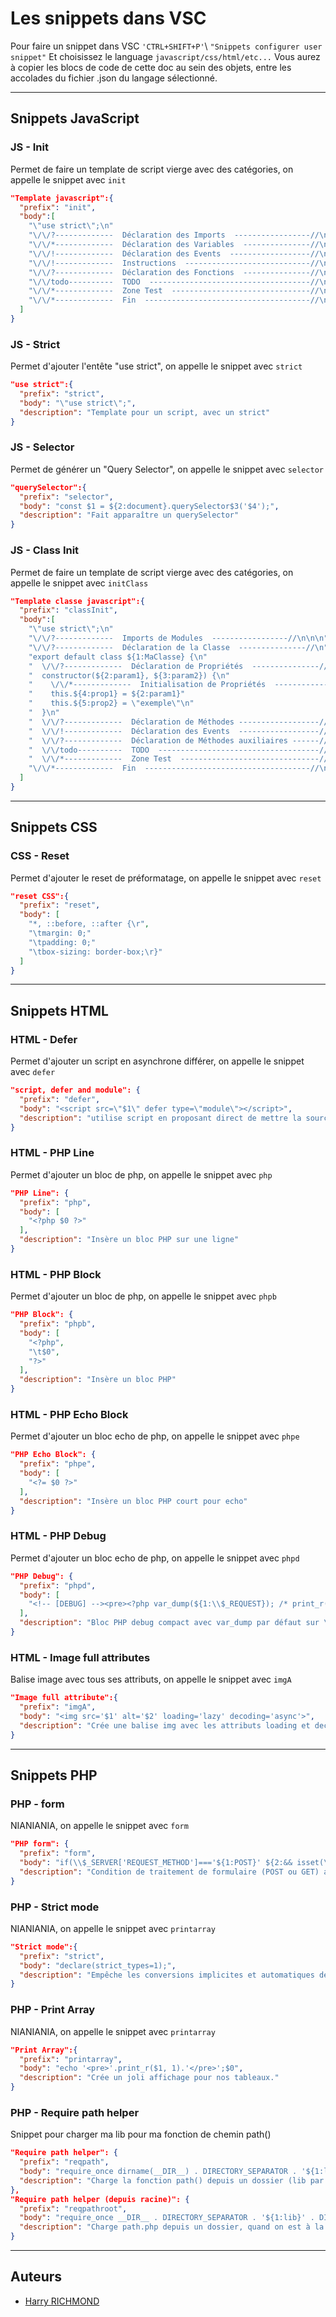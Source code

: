# Les snippets dans VSC

Pour faire un snippet dans VSC
`'CTRL+SHIFT+P'`\ `"Snippets configurer user snippet"`
Et choisissez le language `javascript/css/html/etc...`
Vous aurez à copier les blocs de code de cette doc au sein des objets, entre les accolades du fichier .json du langage sélectionné.

________________________________________________________

## Snippets JavaScript

### JS - Init

Permet de faire un template de script vierge avec des catégories, on appelle le snippet avec `init`

```json
"Template javascript":{
  "prefix": "init",
  "body":[
    "\"use strict\";\n"
    "\/\/?-------------  Déclaration des Imports  -----------------//\n\n\n"
    "\/\/*-------------  Déclaration des Variables  ---------------//\n\n\n"
    "\/\/!-------------  Déclaration des Events  ------------------//\n\n\n"
    "\/\/!-------------  Instructions  ----------------------------//\n\n\n"
    "\/\/?-------------  Déclaration des Fonctions  ---------------//\n\n\n"
    "\/\/todo----------  TODO  ------------------------------------//\n\n\n"
    "\/\/*-------------  Zone Test  -------------------------------//\n\n\n"
    "\/\/*-------------  Fin  -------------------------------------//\n\n\n"
  ]
}
```

### JS - Strict

Permet d'ajouter l'entête "use strict", on appelle le snippet avec `strict`

```json
"use strict":{
  "prefix": "strict",
  "body": "\"use strict\";",
  "description": "Template pour un script, avec un strict"
}
```

### JS - Selector

Permet de générer un "Query Selector", on appelle le snippet avec `selector`

```json
"querySelector":{
  "prefix": "selector",
  "body": "const $1 = ${2:document}.querySelector$3('$4');",
  "description": "Fait apparaître un querySelector"
}
```

### JS - Class Init

Permet de faire un template de script vierge avec des catégories, on appelle le snippet avec `initClass`

```json
"Template classe javascript":{
  "prefix": "classInit",
  "body":[
    "\"use strict\";\n"
    "\/\/?-------------  Imports de Modules  -----------------//\n\n\n"
    "\/\/?-------------  Déclaration de la Classe  ---------------//\n"
    "export default class ${1:MaClasse} {\n"
    "  \/\/?-------------  Déclaration de Propriétés  ---------------//\n\n"
    "  constructor(${2:param1}, ${3:param2}) {\n"
    "    \/\/*-------------  Initialisation de Propriétés  -------------//\n"
    "    this.${4:prop1} = ${2:param1}"
    "    this.${5:prop2} = \"exemple\"\n"
    "  }\n"
    "  \/\/?-------------  Déclaration de Méthodes ------------------//"
    "  \/\/!-------------  Déclaration des Events  ------------------//\n\n\n"
    "  \/\/?-------------  Déclaration de Méthodes auxiliaires ------//\n\n\n"
    "  \/\/todo----------  TODO  ------------------------------------//\n\n\n"
    "  \/\/*-------------  Zone Test  -------------------------------//\n\n\n}\n"
    "\/\/*-------------  Fin  -------------------------------------//\n\n"
  ]
}
```

________________________________________________________

## Snippets CSS

### CSS - Reset

Permet d'ajouter le reset de préformatage, on appelle le snippet avec `reset`

```json
"reset CSS":{
  "prefix": "reset",
  "body": [
    "*, ::before, ::after {\r",
    "\tmargin: 0;"
    "\tpadding: 0;"
    "\tbox-sizing: border-box;\r}"
  ]
}
```

________________________________________________________

## Snippets HTML

### HTML - Defer

Permet d'ajouter un script en asynchrone différer, on appelle le snippet avec `defer`

```json
"script, defer and module": {
  "prefix": "defer",
  "body": "<script src=\"$1\" defer type=\"module\"></script>",
  "description": "utilise script en proposant direct de mettre la source et y ajoute le defer"
}
```

### HTML - PHP Line

Permet d'ajouter un bloc de php, on appelle le snippet avec `php`

```json
"PHP Line": {
  "prefix": "php",
  "body": [
    "<?php $0 ?>"
  ],
  "description": "Insère un bloc PHP sur une ligne"
}
```

### HTML - PHP Block

Permet d'ajouter un bloc de php, on appelle le snippet avec `phpb`

```json
"PHP Block": {
  "prefix": "phpb",
  "body": [
    "<?php",
    "\t$0",
    "?>"
  ],
  "description": "Insère un bloc PHP"
}
```

### HTML - PHP Echo Block

Permet d'ajouter un bloc echo de php, on appelle le snippet avec `phpe`

```json
"PHP Echo Block": {
  "prefix": "phpe",
  "body": [
    "<?= $0 ?>"
  ],
  "description": "Insère un bloc PHP court pour echo"
}
```

### HTML - PHP Debug

Permet d'ajouter un bloc echo de php, on appelle le snippet avec `phpd`

```json
"PHP Debug": {
  "prefix": "phpd",
  "body": [
    "<!-- [DEBUG] --><pre><?php var_dump(${1:\\$_REQUEST}); /* print_r(${1:\\$_REQUEST}); */ /* echo var_export(${1:\\$_REQUEST}, true); */ ?></pre>"
  ],
  "description": "Bloc PHP debug compact avec var_dump par défaut sur \\$_REQUEST et alternatives commentées"
}
```

### HTML - Image full attributes

Balise image avec tous ses attributs, on appelle le snippet avec `imgA`

```json
"Image full attribute":{
  "prefix": "imgA",
  "body": "<img src='$1' alt='$2' loading='lazy' decoding='async'>",
  "description": "Crée une balise img avec les attributs loading et decoding"
}
```

________________________________________________________

## Snippets PHP

### PHP - form

NIANIANIA, on appelle le snippet avec `form`

```json
"PHP form": {
  "prefix": "form",
  "body": "if(\\$_SERVER['REQUEST_METHOD']==='${1:POST}' ${2:&& isset(\\$_${3:POST}['$4'])})\r{$0}",
  "description": "Condition de traitement de formulaire (POST ou GET) avec vérification optionnelle de champ"
}
```

### PHP - Strict mode

NIANIANIA, on appelle le snippet avec `printarray`

```json
"Strict mode":{
  "prefix": "strict",
  "body": "declare(strict_types=1);",
  "description": "Empêche les conversions implicites et automatiques de types."
}
```

### PHP - Print Array

NIANIANIA, on appelle le snippet avec `printarray`

```json
"Print Array":{
  "prefix": "printarray",
  "body": "echo '<pre>'.print_r($1, 1).'</pre>';$0",
  "description": "Crée un joli affichage pour nos tableaux."
}
```

### PHP - Require path helper

Snippet pour charger ma lib pour ma fonction de chemin path()

```json
"Require path helper": {
  "prefix": "reqpath",
  "body": "require_once dirname(__DIR__) . DIRECTORY_SEPARATOR . '${1:lib}' . DIRECTORY_SEPARATOR . 'path.php';",
  "description": "Charge la fonction path() depuis un dossier (lib par défaut)."
},
"Require path helper (depuis racine)": {
  "prefix": "reqpathroot",
  "body": "require_once __DIR__ . DIRECTORY_SEPARATOR . '${1:lib}' . DIRECTORY_SEPARATOR . 'path.php';",
  "description": "Charge path.php depuis un dossier, quand on est à la racine du projet."
}

```

________________________________________________________

## Auteurs

- [Harry RICHMOND](https://github.com/RogerBytes)
